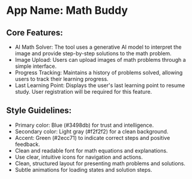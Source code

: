# **App Name**: Math Buddy

## Core Features:

- AI Math Solver: The tool uses a generative AI model to interpret the image and provide step-by-step solutions to the math problem. 
- Image Upload: Users can upload images of math problems through a simple interface.
- Progress Tracking: Maintains a history of problems solved, allowing users to track their learning progress.
- Last Learning Point: Displays the user's last learning point to resume study. User registration will be required for this feature.

## Style Guidelines:

- Primary color: Blue (#3498db) for trust and intelligence.
- Secondary color: Light gray (#f2f2f2) for a clean background.
- Accent: Green (#2ecc71) to indicate correct steps and positive feedback.
- Clean and readable font for math equations and explanations.
- Use clear, intuitive icons for navigation and actions.
- Clean, structured layout for presenting math problems and solutions.
- Subtle animations for loading states and solution steps.